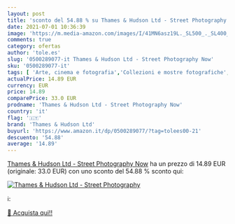 ```yaml
---
layout: post
title: 'sconto del 54.88 % su Thames & Hudson Ltd - Street Photography  '
date: 2021-07-01 10:36:39
image: 'https://m.media-amazon.com/images/I/41MN6asz19L._SL500_._SL400_.jpg'
comments: true
category: ofertas
author: 'tole.es'
slug: '0500289077-it Thames & Hudson Ltd - Street Photography Now'
sku: '0500289077-it'
tags: [ 'Arte, cinema e fotografia','Collezioni e mostre fotografiche','Fotogiornalismo e saggi','Fotografia','Fotografia lifestyle e di eventi','Libri','thames & hudson ltd', ]
actualPrice: 14.89 EUR
currency: EUR
price: 14.89
comparePrice: 33.0 EUR
prodname: 'Thames & Hudson Ltd - Street Photography Now'
country: 'it'
flag: '🇮🇹'
brand: 'Thames & Hudson Ltd'
buyurl: 'https://www.amazon.it/dp/0500289077/?tag=tolees00-21'
descuento: '54.88'
average: '14.89'
---
```


[Thames & Hudson Ltd - Street Photography Now](https://www.amazon.it/dp/0500289077/?tag=tolees00-21) ha un prezzo di 14.89 EUR (originale: 33.0 EUR) con uno sconto del 54.88 % sconto qui:

[![Thames & Hudson Ltd - Street Photography](https://m.media-amazon.com/images/I/41MN6asz19L._SL500_._SL400_.jpg)](https://www.amazon.it/dp/0500289077/?tag=tolees00-21)

ℹ️:


[🛒 Acquista qui!!](https://www.amazon.it/dp/0500289077/?tag=tolees00-21)
